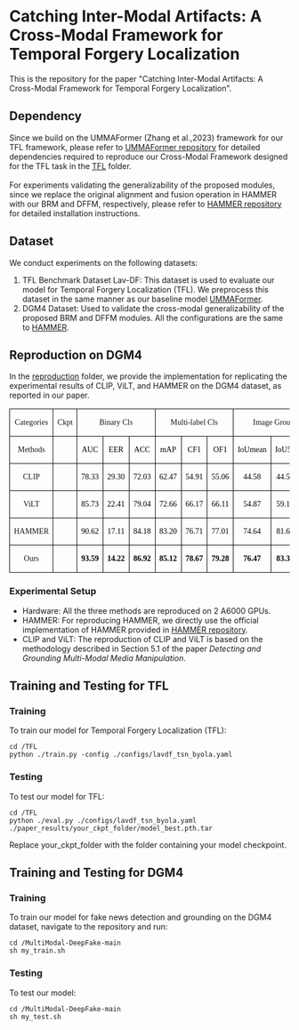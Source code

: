 # Catching Inter-Modal Artifacts: A Cross-Modal Framework for Temporal Forgery Localization
This is the repository for the paper "Catching Inter-Modal Artifacts: A Cross-Modal Framework for Temporal Forgery Localization".

## Dependency
Since we build on the UMMAFormer (Zhang et al.,2023) framework for our TFL framework, please refer to [UMMAFormer repository](https://github.com/ymhzyj/UMMAFormer) for detailed dependencies required to reproduce our Cross-Modal Framework designed for the TFL task in the [TFL](./TFL) folder. <br> <br>
For experiments validating the generalizability of the proposed modules, since we replace the original alignment and fusion operation in HAMMER with our BRM and DFFM, respectively, please refer to [HAMMER repository](https://github.com/rshaojimmy/MultiModal-DeepFake) for detailed installation instructions.

## Dataset
We conduct experiments on the following datasets:
1. TFL Benchmark Dataset Lav-DF: This dataset is used to evaluate our model for Temporal Forgery Localization (TFL). We preprocess this dataset in the same manner as our baseline model [UMMAFormer](https://github.com/ymhzyj/UMMAFormer).
2. DGM4 Dataset: Used to validate the cross-modal generalizability of the proposed BRM and DFFM modules. All the configurations are the same to [HAMMER](https://github.com/rshaojimmy/MultiModal-DeepFake).

## Reproduction on DGM4
In the [reproduction](./reproduction) folder, we provide the implementation for replicating the experimental results of CLIP, ViLT, and HAMMER on the DGM4 dataset, as reported in our paper.

<table class="MsoTableGrid" border="1" cellspacing="0" style="border-collapse:collapse;border:none;mso-border-left-alt:0.5000pt solid windowtext;
mso-border-top-alt:0.5000pt solid windowtext;mso-border-right-alt:0.5000pt solid windowtext;mso-border-bottom-alt:0.5000pt solid windowtext;
mso-border-insideh:0.5000pt solid windowtext;mso-border-insidev:0.5000pt solid windowtext;mso-padding-alt:0.0000pt 5.4000pt 0.0000pt 5.4000pt ;"><tbody><tr><td width="93" valign="top" style="width:55.8000pt;padding:0.0000pt 5.4000pt 0.0000pt 5.4000pt ;border-left:1.0000pt solid windowtext;
mso-border-left-alt:0.5000pt solid windowtext;border-right:1.0000pt solid windowtext;mso-border-right-alt:0.5000pt solid windowtext;
border-top:1.0000pt solid windowtext;mso-border-top-alt:0.5000pt solid windowtext;border-bottom:1.0000pt solid windowtext;
mso-border-bottom-alt:0.5000pt solid windowtext;"><p class="MsoNormal" align="center" style="text-align:center;"><span style="font-family:宋体;mso-ascii-font-family:Calibri;mso-hansi-font-family:Calibri;
mso-bidi-font-family:'Times New Roman';font-size:10.5000pt;mso-font-kerning:1.0000pt;"><font face="Calibri">Categories</font></span><span style="font-family:宋体;mso-ascii-font-family:Calibri;mso-hansi-font-family:Calibri;
mso-bidi-font-family:'Times New Roman';font-size:10.5000pt;mso-font-kerning:1.0000pt;"><o:p></o:p></span></p></td><td width="50" valign="top" style="width:30.3500pt;padding:0.0000pt 5.4000pt 0.0000pt 5.4000pt ;border-left:1.0000pt solid windowtext;
mso-border-left-alt:0.5000pt solid windowtext;border-right:1.0000pt solid windowtext;mso-border-right-alt:0.5000pt solid windowtext;
border-top:1.0000pt solid windowtext;mso-border-top-alt:0.5000pt solid windowtext;border-bottom:1.0000pt solid windowtext;
mso-border-bottom-alt:0.5000pt solid windowtext;"><p class="MsoNormal" align="center" style="text-align:center;"><span style="font-family:宋体;mso-ascii-font-family:Calibri;mso-hansi-font-family:Calibri;
mso-bidi-font-family:'Times New Roman';font-size:10.5000pt;mso-font-kerning:1.0000pt;"><font face="Calibri">Ckpt</font></span><span style="font-family:宋体;mso-ascii-font-family:Calibri;mso-hansi-font-family:Calibri;
mso-bidi-font-family:'Times New Roman';font-size:10.5000pt;mso-font-kerning:1.0000pt;"><o:p></o:p></span></p></td><td width="154" valign="top" colspan="3" style="width:92.8000pt;padding:0.0000pt 5.4000pt 0.0000pt 5.4000pt ;border-left:1.0000pt solid windowtext;
mso-border-left-alt:0.5000pt solid windowtext;border-right:1.0000pt solid windowtext;mso-border-right-alt:0.5000pt solid windowtext;
border-top:1.0000pt solid windowtext;mso-border-top-alt:0.5000pt solid windowtext;border-bottom:1.0000pt solid windowtext;
mso-border-bottom-alt:0.5000pt solid windowtext;"><p class="MsoNormal" align="center" style="text-align:center;"><span style="font-family:宋体;mso-ascii-font-family:Calibri;mso-hansi-font-family:Calibri;
mso-bidi-font-family:'Times New Roman';font-size:10.5000pt;mso-font-kerning:1.0000pt;"><font face="Calibri">Binary Cls</font></span><span style="font-family:Calibri;mso-fareast-font-family:宋体;mso-bidi-font-family:'Times New Roman';
font-size:10.5000pt;mso-font-kerning:1.0000pt;"><o:p></o:p></span></p></td><td width="137" valign="top" colspan="3" style="width:82.3500pt;padding:0.0000pt 5.4000pt 0.0000pt 5.4000pt ;border-left:1.0000pt solid windowtext;
mso-border-left-alt:0.5000pt solid windowtext;border-right:1.0000pt solid windowtext;mso-border-right-alt:0.5000pt solid windowtext;
border-top:1.0000pt solid windowtext;mso-border-top-alt:0.5000pt solid windowtext;border-bottom:1.0000pt solid windowtext;
mso-border-bottom-alt:0.5000pt solid windowtext;"><p class="MsoNormal" align="center" style="text-align:center;"><span style="font-family:宋体;mso-ascii-font-family:Calibri;mso-hansi-font-family:Calibri;
mso-bidi-font-family:'Times New Roman';font-size:10.5000pt;mso-font-kerning:1.0000pt;"><font face="Calibri">Multi-label Cls</font></span><span style="font-family:Calibri;mso-fareast-font-family:宋体;mso-bidi-font-family:'Times New Roman';
font-size:10.5000pt;mso-font-kerning:1.0000pt;"><o:p></o:p></span></p></td><td width="137" valign="top" colspan="3" style="width:82.3500pt;padding:0.0000pt 5.4000pt 0.0000pt 5.4000pt ;border-left:1.0000pt solid windowtext;
mso-border-left-alt:0.5000pt solid windowtext;border-right:1.0000pt solid windowtext;mso-border-right-alt:0.5000pt solid windowtext;
border-top:1.0000pt solid windowtext;mso-border-top-alt:0.5000pt solid windowtext;border-bottom:1.0000pt solid windowtext;
mso-border-bottom-alt:0.5000pt solid windowtext;"><p class="MsoNormal" align="center" style="text-align:center;"><span style="font-family:宋体;mso-ascii-font-family:Calibri;mso-hansi-font-family:Calibri;
mso-bidi-font-family:'Times New Roman';font-size:10.5000pt;mso-font-kerning:1.0000pt;"><font face="Calibri">Image Grounding</font></span><span style="font-family:Calibri;mso-fareast-font-family:宋体;mso-bidi-font-family:'Times New Roman';
font-size:10.5000pt;mso-font-kerning:1.0000pt;"><o:p></o:p></span></p></td><td width="137" valign="top" colspan="3" style="width:82.4500pt;padding:0.0000pt 5.4000pt 0.0000pt 5.4000pt ;border-left:1.0000pt solid windowtext;
mso-border-left-alt:0.5000pt solid windowtext;border-right:1.0000pt solid windowtext;mso-border-right-alt:0.5000pt solid windowtext;
border-top:1.0000pt solid windowtext;mso-border-top-alt:0.5000pt solid windowtext;border-bottom:1.0000pt solid windowtext;
mso-border-bottom-alt:0.5000pt solid windowtext;"><p class="MsoNormal" align="center" style="text-align:center;"><span style="font-family:宋体;mso-ascii-font-family:Calibri;mso-hansi-font-family:Calibri;
mso-bidi-font-family:'Times New Roman';font-size:10.5000pt;mso-font-kerning:1.0000pt;"><font face="Calibri">Text Grounding</font></span><span style="font-family:Calibri;mso-fareast-font-family:宋体;mso-bidi-font-family:'Times New Roman';
font-size:10.5000pt;mso-font-kerning:1.0000pt;"><o:p></o:p></span></p></td></tr><tr style="height:16.4000pt;"><td width="93" valign="top" style="width:55.8000pt;padding:0.0000pt 5.4000pt 0.0000pt 5.4000pt ;border-left:1.0000pt solid windowtext;
mso-border-left-alt:0.5000pt solid windowtext;border-right:1.0000pt solid windowtext;mso-border-right-alt:0.5000pt solid windowtext;
border-top:none;mso-border-top-alt:0.5000pt solid windowtext;border-bottom:1.0000pt solid windowtext;
mso-border-bottom-alt:0.5000pt solid windowtext;"><p class="MsoNormal" align="center" style="text-align:center;"><span style="font-family:宋体;mso-ascii-font-family:Calibri;mso-hansi-font-family:Calibri;
mso-bidi-font-family:'Times New Roman';font-size:10.5000pt;mso-font-kerning:1.0000pt;"><font face="Calibri">Methods</font></span><span style="font-family:宋体;mso-ascii-font-family:Calibri;mso-hansi-font-family:Calibri;
mso-bidi-font-family:'Times New Roman';font-size:10.5000pt;mso-font-kerning:1.0000pt;"><o:p></o:p></span></p></td><td width="50" valign="top" style="width:30.3500pt;padding:0.0000pt 5.4000pt 0.0000pt 5.4000pt ;border-left:1.0000pt solid windowtext;
mso-border-left-alt:0.5000pt solid windowtext;border-right:1.0000pt solid windowtext;mso-border-right-alt:0.5000pt solid windowtext;
border-top:none;mso-border-top-alt:0.5000pt solid windowtext;border-bottom:1.0000pt solid windowtext;
mso-border-bottom-alt:0.5000pt solid windowtext;"><p class="MsoNormal" align="center" style="text-align:center;"><span style="font-family:Calibri;mso-fareast-font-family:宋体;mso-bidi-font-family:'Times New Roman';
font-size:10.5000pt;mso-font-kerning:1.0000pt;"><o:p>&nbsp;</o:p></span></p></td><td width="63" valign="top" style="width:37.9500pt;padding:0.0000pt 5.4000pt 0.0000pt 5.4000pt ;border-left:1.0000pt solid windowtext;
mso-border-left-alt:0.5000pt solid windowtext;border-right:1.0000pt solid windowtext;mso-border-right-alt:0.5000pt solid windowtext;
border-top:none;mso-border-top-alt:0.5000pt solid windowtext;border-bottom:1.0000pt solid windowtext;
mso-border-bottom-alt:0.5000pt solid windowtext;"><p class="p" align="center" style="margin-right:0.0000pt;margin-left:0.0000pt;mso-para-margin-right:0.0000gd;
mso-para-margin-left:0.0000gd;mso-pagination:widow-orphan;text-align:center;"><span style="font-family:Calibri;mso-fareast-font-family:宋体;mso-bidi-font-family:'Times New Roman';
color:rgb(0,0,0);font-size:10.5000pt;mso-font-kerning:0.0000pt;">AUC</span><span style="font-family:Calibri;mso-fareast-font-family:宋体;mso-bidi-font-family:'Times New Roman';
font-size:10.5000pt;mso-font-kerning:0.0000pt;"><o:p></o:p></span></p></td><td width="45" valign="top" style="width:27.4000pt;padding:0.0000pt 5.4000pt 0.0000pt 5.4000pt ;border-left:1.0000pt solid windowtext;
mso-border-left-alt:0.5000pt solid windowtext;border-right:1.0000pt solid windowtext;mso-border-right-alt:0.5000pt solid windowtext;
border-top:none;mso-border-top-alt:0.5000pt solid windowtext;border-bottom:1.0000pt solid windowtext;
mso-border-bottom-alt:0.5000pt solid windowtext;"><p class="p" align="center" style="margin-right:0.0000pt;margin-left:0.0000pt;mso-para-margin-right:0.0000gd;
mso-para-margin-left:0.0000gd;mso-pagination:widow-orphan;text-align:center;"><span style="font-family:Calibri;mso-fareast-font-family:宋体;mso-bidi-font-family:'Times New Roman';
color:rgb(0,0,0);font-size:10.5000pt;mso-font-kerning:0.0000pt;">EER</span><span style="font-family:Calibri;mso-fareast-font-family:宋体;mso-bidi-font-family:'Times New Roman';
font-size:10.5000pt;mso-font-kerning:0.0000pt;"><o:p></o:p></span></p></td><td width="45" valign="top" style="width:27.4500pt;padding:0.0000pt 5.4000pt 0.0000pt 5.4000pt ;border-left:1.0000pt solid windowtext;
mso-border-left-alt:0.5000pt solid windowtext;border-right:1.0000pt solid windowtext;mso-border-right-alt:0.5000pt solid windowtext;
border-top:none;mso-border-top-alt:0.5000pt solid windowtext;border-bottom:1.0000pt solid windowtext;
mso-border-bottom-alt:0.5000pt solid windowtext;"><p class="p" align="center" style="margin-right:0.0000pt;margin-left:0.0000pt;mso-para-margin-right:0.0000gd;
mso-para-margin-left:0.0000gd;mso-pagination:widow-orphan;text-align:center;"><span style="font-family:Calibri;mso-fareast-font-family:宋体;mso-bidi-font-family:'Times New Roman';
color:rgb(0,0,0);font-size:10.5000pt;mso-font-kerning:0.0000pt;">ACC</span><span style="font-family:Calibri;mso-fareast-font-family:宋体;mso-bidi-font-family:'Times New Roman';
font-size:10.5000pt;mso-font-kerning:0.0000pt;"><o:p></o:p></span></p></td><td width="45" valign="top" style="width:27.4500pt;padding:0.0000pt 5.4000pt 0.0000pt 5.4000pt ;border-left:1.0000pt solid windowtext;
mso-border-left-alt:0.5000pt solid windowtext;border-right:1.0000pt solid windowtext;mso-border-right-alt:0.5000pt solid windowtext;
border-top:none;mso-border-top-alt:0.5000pt solid windowtext;border-bottom:1.0000pt solid windowtext;
mso-border-bottom-alt:0.5000pt solid windowtext;"><p class="p" align="center" style="margin-right:0.0000pt;margin-left:0.0000pt;mso-para-margin-right:0.0000gd;
mso-para-margin-left:0.0000gd;mso-pagination:widow-orphan;text-align:center;"><span style="font-family:Calibri;mso-fareast-font-family:宋体;mso-bidi-font-family:'Times New Roman';
color:rgb(0,0,0);font-size:10.5000pt;mso-font-kerning:0.0000pt;">mAP</span><span style="font-family:Calibri;mso-fareast-font-family:宋体;mso-bidi-font-family:'Times New Roman';
font-size:10.5000pt;mso-font-kerning:0.0000pt;"><o:p></o:p></span></p></td><td width="45" valign="top" style="width:27.4500pt;padding:0.0000pt 5.4000pt 0.0000pt 5.4000pt ;border-left:1.0000pt solid windowtext;
mso-border-left-alt:0.5000pt solid windowtext;border-right:1.0000pt solid windowtext;mso-border-right-alt:0.5000pt solid windowtext;
border-top:1.0000pt solid windowtext;mso-border-top-alt:0.5000pt solid windowtext;border-bottom:1.0000pt solid windowtext;
mso-border-bottom-alt:0.5000pt solid windowtext;"><p class="p" align="center" style="margin-right:0.0000pt;margin-left:0.0000pt;mso-para-margin-right:0.0000gd;
mso-para-margin-left:0.0000gd;mso-pagination:widow-orphan;text-align:center;"><span style="font-family:Calibri;mso-fareast-font-family:宋体;mso-bidi-font-family:'Times New Roman';
color:rgb(0,0,0);font-size:10.5000pt;mso-font-kerning:0.0000pt;">CF1</span><span style="font-family:Calibri;mso-fareast-font-family:宋体;mso-bidi-font-family:'Times New Roman';
font-size:10.5000pt;mso-font-kerning:0.0000pt;"><o:p></o:p></span></p></td><td width="45" valign="top" style="width:27.4500pt;padding:0.0000pt 5.4000pt 0.0000pt 5.4000pt ;border-left:1.0000pt solid windowtext;
mso-border-left-alt:0.5000pt solid windowtext;border-right:1.0000pt solid windowtext;mso-border-right-alt:0.5000pt solid windowtext;
border-top:1.0000pt solid windowtext;mso-border-top-alt:0.5000pt solid windowtext;border-bottom:1.0000pt solid windowtext;
mso-border-bottom-alt:0.5000pt solid windowtext;"><p class="p" align="center" style="margin-right:0.0000pt;margin-left:0.0000pt;mso-para-margin-right:0.0000gd;
mso-para-margin-left:0.0000gd;mso-pagination:widow-orphan;text-align:center;"><span style="font-family:Calibri;mso-fareast-font-family:宋体;mso-bidi-font-family:'Times New Roman';
color:rgb(0,0,0);font-size:10.5000pt;mso-font-kerning:0.0000pt;">OF1</span><span style="font-family:Calibri;mso-fareast-font-family:宋体;mso-bidi-font-family:'Times New Roman';
font-size:10.5000pt;mso-font-kerning:0.0000pt;"><o:p></o:p></span></p></td><td width="45" valign="top" style="width:27.4500pt;padding:0.0000pt 5.4000pt 0.0000pt 5.4000pt ;border-left:1.0000pt solid windowtext;
mso-border-left-alt:0.5000pt solid windowtext;border-right:1.0000pt solid windowtext;mso-border-right-alt:0.5000pt solid windowtext;
border-top:1.0000pt solid windowtext;mso-border-top-alt:0.5000pt solid windowtext;border-bottom:1.0000pt solid windowtext;
mso-border-bottom-alt:0.5000pt solid windowtext;"><p class="p" align="center" style="margin-right:0.0000pt;margin-left:0.0000pt;mso-para-margin-right:0.0000gd;
mso-para-margin-left:0.0000gd;mso-pagination:widow-orphan;text-align:center;"><span style="font-family:Calibri;mso-fareast-font-family:宋体;mso-bidi-font-family:'Times New Roman';
color:rgb(0,0,0);font-size:10.5000pt;mso-font-kerning:0.0000pt;">IoUmean</span><span style="font-family:Calibri;mso-fareast-font-family:宋体;mso-bidi-font-family:'Times New Roman';
font-size:10.5000pt;mso-font-kerning:0.0000pt;"><o:p></o:p></span></p></td><td width="45" valign="top" style="width:27.4500pt;padding:0.0000pt 5.4000pt 0.0000pt 5.4000pt ;border-left:1.0000pt solid windowtext;
mso-border-left-alt:0.5000pt solid windowtext;border-right:1.0000pt solid windowtext;mso-border-right-alt:0.5000pt solid windowtext;
border-top:1.0000pt solid windowtext;mso-border-top-alt:0.5000pt solid windowtext;border-bottom:1.0000pt solid windowtext;
mso-border-bottom-alt:0.5000pt solid windowtext;"><p class="p" align="center" style="margin-right:0.0000pt;margin-left:0.0000pt;mso-para-margin-right:0.0000gd;
mso-para-margin-left:0.0000gd;mso-pagination:widow-orphan;text-align:center;"><span style="font-family:Calibri;mso-fareast-font-family:宋体;mso-bidi-font-family:'Times New Roman';
color:rgb(0,0,0);font-size:10.5000pt;mso-font-kerning:0.0000pt;">IoU50</span><span style="font-family:Calibri;mso-fareast-font-family:宋体;mso-bidi-font-family:'Times New Roman';
font-size:10.5000pt;mso-font-kerning:0.0000pt;"><o:p></o:p></span></p></td><td width="45" valign="top" style="width:27.4500pt;padding:0.0000pt 5.4000pt 0.0000pt 5.4000pt ;border-left:1.0000pt solid windowtext;
mso-border-left-alt:0.5000pt solid windowtext;border-right:1.0000pt solid windowtext;mso-border-right-alt:0.5000pt solid windowtext;
border-top:1.0000pt solid windowtext;mso-border-top-alt:0.5000pt solid windowtext;border-bottom:1.0000pt solid windowtext;
mso-border-bottom-alt:0.5000pt solid windowtext;"><p class="p" align="center" style="margin-right:0.0000pt;margin-left:0.0000pt;mso-para-margin-right:0.0000gd;
mso-para-margin-left:0.0000gd;mso-pagination:widow-orphan;text-align:center;"><span style="font-family:Calibri;mso-fareast-font-family:宋体;mso-bidi-font-family:'Times New Roman';
color:rgb(0,0,0);font-size:10.5000pt;mso-font-kerning:0.0000pt;">IoU75</span><span style="font-family:Calibri;mso-fareast-font-family:宋体;mso-bidi-font-family:'Times New Roman';
font-size:10.5000pt;mso-font-kerning:0.0000pt;"><o:p></o:p></span></p></td><td width="45" valign="top" style="width:27.4500pt;padding:0.0000pt 5.4000pt 0.0000pt 5.4000pt ;border-left:1.0000pt solid windowtext;
mso-border-left-alt:0.5000pt solid windowtext;border-right:1.0000pt solid windowtext;mso-border-right-alt:0.5000pt solid windowtext;
border-top:1.0000pt solid windowtext;mso-border-top-alt:0.5000pt solid windowtext;border-bottom:1.0000pt solid windowtext;
mso-border-bottom-alt:0.5000pt solid windowtext;"><p class="p" align="center" style="margin-right:0.0000pt;margin-left:0.0000pt;mso-para-margin-right:0.0000gd;
mso-para-margin-left:0.0000gd;mso-pagination:widow-orphan;text-align:center;"><span style="font-family:Calibri;mso-fareast-font-family:宋体;mso-bidi-font-family:'Times New Roman';
color:rgb(0,0,0);font-size:10.5000pt;mso-font-kerning:0.0000pt;">Precision</span><span style="font-family:Calibri;mso-fareast-font-family:宋体;mso-bidi-font-family:'Times New Roman';
font-size:10.5000pt;mso-font-kerning:0.0000pt;"><o:p></o:p></span></p></td><td width="45" valign="top" style="width:27.5000pt;padding:0.0000pt 5.4000pt 0.0000pt 5.4000pt ;border-left:1.0000pt solid windowtext;
mso-border-left-alt:0.5000pt solid windowtext;border-right:1.0000pt solid windowtext;mso-border-right-alt:0.5000pt solid windowtext;
border-top:1.0000pt solid windowtext;mso-border-top-alt:0.5000pt solid windowtext;border-bottom:1.0000pt solid windowtext;
mso-border-bottom-alt:0.5000pt solid windowtext;"><p class="p" align="center" style="margin-right:0.0000pt;margin-left:0.0000pt;mso-para-margin-right:0.0000gd;
mso-para-margin-left:0.0000gd;mso-pagination:widow-orphan;text-align:center;"><span style="font-family:Calibri;mso-fareast-font-family:宋体;mso-bidi-font-family:'Times New Roman';
color:rgb(0,0,0);font-size:10.5000pt;mso-font-kerning:0.0000pt;">Recall</span><span style="font-family:Calibri;mso-fareast-font-family:宋体;mso-bidi-font-family:'Times New Roman';
font-size:10.5000pt;mso-font-kerning:0.0000pt;"><o:p></o:p></span></p></td><td width="45" valign="top" style="width:27.5000pt;padding:0.0000pt 5.4000pt 0.0000pt 5.4000pt ;border-left:1.0000pt solid windowtext;
mso-border-left-alt:0.5000pt solid windowtext;border-right:1.0000pt solid windowtext;mso-border-right-alt:0.5000pt solid windowtext;
border-top:1.0000pt solid windowtext;mso-border-top-alt:0.5000pt solid windowtext;border-bottom:1.0000pt solid windowtext;
mso-border-bottom-alt:0.5000pt solid windowtext;"><p class="p" align="center" style="margin-right:0.0000pt;margin-left:0.0000pt;mso-para-margin-right:0.0000gd;
mso-para-margin-left:0.0000gd;mso-pagination:widow-orphan;text-align:center;"><span style="font-family:Calibri;mso-fareast-font-family:宋体;mso-bidi-font-family:'Times New Roman';
color:rgb(0,0,0);font-size:10.5000pt;mso-font-kerning:0.0000pt;">F1</span><span style="font-family:Calibri;mso-fareast-font-family:宋体;mso-bidi-font-family:'Times New Roman';
font-size:10.5000pt;mso-font-kerning:0.0000pt;"><o:p></o:p></span></p></td></tr><tr><td width="93" valign="top" style="width:55.8000pt;padding:0.0000pt 5.4000pt 0.0000pt 5.4000pt ;border-left:1.0000pt solid windowtext;
mso-border-left-alt:0.5000pt solid windowtext;border-right:1.0000pt solid windowtext;mso-border-right-alt:0.5000pt solid windowtext;
border-top:none;mso-border-top-alt:0.5000pt solid windowtext;border-bottom:1.0000pt solid windowtext;
mso-border-bottom-alt:0.5000pt solid windowtext;"><p class="MsoNormal" align="center" style="text-align:center;"><span style="font-family:宋体;mso-ascii-font-family:Calibri;mso-hansi-font-family:Calibri;
mso-bidi-font-family:'Times New Roman';font-size:10.5000pt;mso-font-kerning:1.0000pt;"><font face="Calibri">CLIP</font></span><span style="font-family:宋体;mso-ascii-font-family:Calibri;mso-hansi-font-family:Calibri;
mso-bidi-font-family:'Times New Roman';font-size:10.5000pt;mso-font-kerning:1.0000pt;"><o:p></o:p></span></p></td><td width="50" valign="top" style="width:30.3500pt;padding:0.0000pt 5.4000pt 0.0000pt 5.4000pt ;border-left:1.0000pt solid windowtext;
mso-border-left-alt:0.5000pt solid windowtext;border-right:1.0000pt solid windowtext;mso-border-right-alt:0.5000pt solid windowtext;
border-top:none;mso-border-top-alt:0.5000pt solid windowtext;border-bottom:1.0000pt solid windowtext;
mso-border-bottom-alt:0.5000pt solid windowtext;"><p class="MsoNormal" align="center" style="text-align:center;"><span style="font-family:Calibri;mso-fareast-font-family:宋体;mso-bidi-font-family:'Times New Roman';
font-size:10.5000pt;mso-font-kerning:1.0000pt;"><o:p>&nbsp;</o:p></span></p></td><td width="63" valign="top" style="width:37.9500pt;padding:0.0000pt 5.4000pt 0.0000pt 5.4000pt ;border-left:1.0000pt solid windowtext;
mso-border-left-alt:0.5000pt solid windowtext;border-right:1.0000pt solid windowtext;mso-border-right-alt:0.5000pt solid windowtext;
border-top:none;mso-border-top-alt:0.5000pt solid windowtext;border-bottom:1.0000pt solid windowtext;
mso-border-bottom-alt:0.5000pt solid windowtext;"><p class="p" align="center" style="margin-right:0.0000pt;margin-left:0.0000pt;mso-para-margin-right:0.0000gd;
mso-para-margin-left:0.0000gd;mso-pagination:widow-orphan;text-align:center;"><span style="font-family:Calibri;mso-fareast-font-family:宋体;mso-bidi-font-family:'Times New Roman';
color:rgb(0,0,0);font-size:10.5000pt;mso-font-kerning:0.0000pt;">78.33</span><span style="font-family:Calibri;mso-fareast-font-family:宋体;mso-bidi-font-family:'Times New Roman';
font-size:10.5000pt;mso-font-kerning:0.0000pt;"><o:p></o:p></span></p></td><td width="45" valign="top" style="width:27.4000pt;padding:0.0000pt 5.4000pt 0.0000pt 5.4000pt ;border-left:1.0000pt solid windowtext;
mso-border-left-alt:0.5000pt solid windowtext;border-right:1.0000pt solid windowtext;mso-border-right-alt:0.5000pt solid windowtext;
border-top:none;mso-border-top-alt:0.5000pt solid windowtext;border-bottom:1.0000pt solid windowtext;
mso-border-bottom-alt:0.5000pt solid windowtext;"><p class="p" align="center" style="margin-right:0.0000pt;margin-left:0.0000pt;mso-para-margin-right:0.0000gd;
mso-para-margin-left:0.0000gd;mso-pagination:widow-orphan;text-align:center;"><span style="font-family:Calibri;mso-fareast-font-family:宋体;mso-bidi-font-family:'Times New Roman';
color:rgb(0,0,0);font-size:10.5000pt;mso-font-kerning:0.0000pt;">29.30</span><span style="font-family:Calibri;mso-fareast-font-family:宋体;mso-bidi-font-family:'Times New Roman';
font-size:10.5000pt;mso-font-kerning:0.0000pt;"><o:p></o:p></span></p></td><td width="45" valign="top" style="width:27.4500pt;padding:0.0000pt 5.4000pt 0.0000pt 5.4000pt ;border-left:1.0000pt solid windowtext;
mso-border-left-alt:0.5000pt solid windowtext;border-right:1.0000pt solid windowtext;mso-border-right-alt:0.5000pt solid windowtext;
border-top:none;mso-border-top-alt:0.5000pt solid windowtext;border-bottom:1.0000pt solid windowtext;
mso-border-bottom-alt:0.5000pt solid windowtext;"><p class="p" align="center" style="margin-right:0.0000pt;margin-left:0.0000pt;mso-para-margin-right:0.0000gd;
mso-para-margin-left:0.0000gd;mso-pagination:widow-orphan;text-align:center;"><span style="font-family:Calibri;mso-fareast-font-family:宋体;mso-bidi-font-family:'Times New Roman';
color:rgb(0,0,0);font-size:10.5000pt;mso-font-kerning:0.0000pt;">72.03</span><span style="font-family:Calibri;mso-fareast-font-family:宋体;mso-bidi-font-family:'Times New Roman';
font-size:10.5000pt;mso-font-kerning:0.0000pt;"><o:p></o:p></span></p></td><td width="45" valign="top" style="width:27.4500pt;padding:0.0000pt 5.4000pt 0.0000pt 5.4000pt ;border-left:1.0000pt solid windowtext;
mso-border-left-alt:0.5000pt solid windowtext;border-right:1.0000pt solid windowtext;mso-border-right-alt:0.5000pt solid windowtext;
border-top:none;mso-border-top-alt:0.5000pt solid windowtext;border-bottom:1.0000pt solid windowtext;
mso-border-bottom-alt:0.5000pt solid windowtext;"><p class="p" align="center" style="margin-right:0.0000pt;margin-left:0.0000pt;mso-para-margin-right:0.0000gd;
mso-para-margin-left:0.0000gd;mso-pagination:widow-orphan;text-align:center;"><span style="font-family:Calibri;mso-fareast-font-family:宋体;mso-bidi-font-family:'Times New Roman';
color:rgb(0,0,0);font-size:10.5000pt;mso-font-kerning:0.0000pt;">62.47</span><span style="font-family:Calibri;mso-fareast-font-family:宋体;mso-bidi-font-family:'Times New Roman';
font-size:10.5000pt;mso-font-kerning:0.0000pt;"><o:p></o:p></span></p></td><td width="45" valign="top" style="width:27.4500pt;padding:0.0000pt 5.4000pt 0.0000pt 5.4000pt ;border-left:1.0000pt solid windowtext;
mso-border-left-alt:0.5000pt solid windowtext;border-right:1.0000pt solid windowtext;mso-border-right-alt:0.5000pt solid windowtext;
border-top:none;mso-border-top-alt:0.5000pt solid windowtext;border-bottom:1.0000pt solid windowtext;
mso-border-bottom-alt:0.5000pt solid windowtext;"><p class="p" align="center" style="margin-right:0.0000pt;margin-left:0.0000pt;mso-para-margin-right:0.0000gd;
mso-para-margin-left:0.0000gd;mso-pagination:widow-orphan;text-align:center;"><span style="font-family:Calibri;mso-fareast-font-family:宋体;mso-bidi-font-family:'Times New Roman';
color:rgb(0,0,0);font-size:10.5000pt;mso-font-kerning:0.0000pt;">54.91</span><span style="font-family:Calibri;mso-fareast-font-family:宋体;mso-bidi-font-family:'Times New Roman';
font-size:10.5000pt;mso-font-kerning:0.0000pt;"><o:p></o:p></span></p></td><td width="45" valign="top" style="width:27.4500pt;padding:0.0000pt 5.4000pt 0.0000pt 5.4000pt ;border-left:1.0000pt solid windowtext;
mso-border-left-alt:0.5000pt solid windowtext;border-right:1.0000pt solid windowtext;mso-border-right-alt:0.5000pt solid windowtext;
border-top:none;mso-border-top-alt:0.5000pt solid windowtext;border-bottom:1.0000pt solid windowtext;
mso-border-bottom-alt:0.5000pt solid windowtext;"><p class="p" align="center" style="margin-right:0.0000pt;margin-left:0.0000pt;mso-para-margin-right:0.0000gd;
mso-para-margin-left:0.0000gd;mso-pagination:widow-orphan;text-align:center;"><span style="font-family:Calibri;mso-fareast-font-family:宋体;mso-bidi-font-family:'Times New Roman';
color:rgb(0,0,0);font-size:10.5000pt;mso-font-kerning:0.0000pt;">55.06</span><span style="font-family:Calibri;mso-fareast-font-family:宋体;mso-bidi-font-family:'Times New Roman';
font-size:10.5000pt;mso-font-kerning:0.0000pt;"><o:p></o:p></span></p></td><td width="45" valign="top" style="width:27.4500pt;padding:0.0000pt 5.4000pt 0.0000pt 5.4000pt ;border-left:1.0000pt solid windowtext;
mso-border-left-alt:0.5000pt solid windowtext;border-right:1.0000pt solid windowtext;mso-border-right-alt:0.5000pt solid windowtext;
border-top:none;mso-border-top-alt:0.5000pt solid windowtext;border-bottom:1.0000pt solid windowtext;
mso-border-bottom-alt:0.5000pt solid windowtext;"><p class="p" align="center" style="margin-right:0.0000pt;margin-left:0.0000pt;mso-para-margin-right:0.0000gd;
mso-para-margin-left:0.0000gd;mso-pagination:widow-orphan;text-align:center;"><span style="font-family:Calibri;mso-fareast-font-family:宋体;mso-bidi-font-family:'Times New Roman';
color:rgb(0,0,0);font-size:10.5000pt;mso-font-kerning:0.0000pt;">44.58</span><span style="font-family:Calibri;mso-fareast-font-family:宋体;mso-bidi-font-family:'Times New Roman';
font-size:10.5000pt;mso-font-kerning:0.0000pt;"><o:p></o:p></span></p></td><td width="45" valign="top" style="width:27.4500pt;padding:0.0000pt 5.4000pt 0.0000pt 5.4000pt ;border-left:1.0000pt solid windowtext;
mso-border-left-alt:0.5000pt solid windowtext;border-right:1.0000pt solid windowtext;mso-border-right-alt:0.5000pt solid windowtext;
border-top:none;mso-border-top-alt:0.5000pt solid windowtext;border-bottom:1.0000pt solid windowtext;
mso-border-bottom-alt:0.5000pt solid windowtext;"><p class="p" align="center" style="margin-right:0.0000pt;margin-left:0.0000pt;mso-para-margin-right:0.0000gd;
mso-para-margin-left:0.0000gd;mso-pagination:widow-orphan;text-align:center;"><span style="font-family:Calibri;mso-fareast-font-family:宋体;mso-bidi-font-family:'Times New Roman';
color:rgb(0,0,0);font-size:10.5000pt;mso-font-kerning:0.0000pt;">44.52</span><span style="font-family:Calibri;mso-fareast-font-family:宋体;mso-bidi-font-family:'Times New Roman';
font-size:10.5000pt;mso-font-kerning:0.0000pt;"><o:p></o:p></span></p></td><td width="45" valign="top" style="width:27.4500pt;padding:0.0000pt 5.4000pt 0.0000pt 5.4000pt ;border-left:1.0000pt solid windowtext;
mso-border-left-alt:0.5000pt solid windowtext;border-right:1.0000pt solid windowtext;mso-border-right-alt:0.5000pt solid windowtext;
border-top:none;mso-border-top-alt:0.5000pt solid windowtext;border-bottom:1.0000pt solid windowtext;
mso-border-bottom-alt:0.5000pt solid windowtext;"><p class="p" align="center" style="margin-right:0.0000pt;margin-left:0.0000pt;mso-para-margin-right:0.0000gd;
mso-para-margin-left:0.0000gd;mso-pagination:widow-orphan;text-align:center;"><span style="font-family:Calibri;mso-fareast-font-family:宋体;mso-bidi-font-family:'Times New Roman';
color:rgb(0,0,0);font-size:10.5000pt;mso-font-kerning:0.0000pt;">44.51</span><span style="font-family:Calibri;mso-fareast-font-family:宋体;mso-bidi-font-family:'Times New Roman';
font-size:10.5000pt;mso-font-kerning:0.0000pt;"><o:p></o:p></span></p></td><td width="45" valign="top" style="width:27.4500pt;padding:0.0000pt 5.4000pt 0.0000pt 5.4000pt ;border-left:1.0000pt solid windowtext;
mso-border-left-alt:0.5000pt solid windowtext;border-right:1.0000pt solid windowtext;mso-border-right-alt:0.5000pt solid windowtext;
border-top:none;mso-border-top-alt:0.5000pt solid windowtext;border-bottom:1.0000pt solid windowtext;
mso-border-bottom-alt:0.5000pt solid windowtext;"><p class="p" align="center" style="margin-right:0.0000pt;margin-left:0.0000pt;mso-para-margin-right:0.0000gd;
mso-para-margin-left:0.0000gd;mso-pagination:widow-orphan;text-align:center;"><span style="font-family:Calibri;mso-fareast-font-family:宋体;mso-bidi-font-family:'Times New Roman';
color:rgb(0,0,0);font-size:10.5000pt;mso-font-kerning:0.0000pt;">56.68</span><span style="font-family:Calibri;mso-fareast-font-family:宋体;mso-bidi-font-family:'Times New Roman';
font-size:10.5000pt;mso-font-kerning:0.0000pt;"><o:p></o:p></span></p></td><td width="45" valign="top" style="width:27.5000pt;padding:0.0000pt 5.4000pt 0.0000pt 5.4000pt ;border-left:1.0000pt solid windowtext;
mso-border-left-alt:0.5000pt solid windowtext;border-right:1.0000pt solid windowtext;mso-border-right-alt:0.5000pt solid windowtext;
border-top:none;mso-border-top-alt:0.5000pt solid windowtext;border-bottom:1.0000pt solid windowtext;
mso-border-bottom-alt:0.5000pt solid windowtext;"><p class="p" align="center" style="margin-right:0.0000pt;margin-left:0.0000pt;mso-para-margin-right:0.0000gd;
mso-para-margin-left:0.0000gd;mso-pagination:widow-orphan;text-align:center;"><span style="font-family:Calibri;mso-fareast-font-family:宋体;mso-bidi-font-family:'Times New Roman';
color:rgb(0,0,0);font-size:10.5000pt;mso-font-kerning:0.0000pt;">31.17</span><span style="font-family:Calibri;mso-fareast-font-family:宋体;mso-bidi-font-family:'Times New Roman';
font-size:10.5000pt;mso-font-kerning:0.0000pt;"><o:p></o:p></span></p></td><td width="45" valign="top" style="width:27.5000pt;padding:0.0000pt 5.4000pt 0.0000pt 5.4000pt ;border-left:1.0000pt solid windowtext;
mso-border-left-alt:0.5000pt solid windowtext;border-right:1.0000pt solid windowtext;mso-border-right-alt:0.5000pt solid windowtext;
border-top:none;mso-border-top-alt:0.5000pt solid windowtext;border-bottom:1.0000pt solid windowtext;
mso-border-bottom-alt:0.5000pt solid windowtext;"><p class="p" align="center" style="margin-right:0.0000pt;margin-left:0.0000pt;mso-para-margin-right:0.0000gd;
mso-para-margin-left:0.0000gd;mso-pagination:widow-orphan;text-align:center;"><span style="font-family:Calibri;mso-fareast-font-family:宋体;mso-bidi-font-family:'Times New Roman';
color:rgb(0,0,0);font-size:10.5000pt;mso-font-kerning:0.0000pt;">40.22</span><span style="font-family:Calibri;mso-fareast-font-family:宋体;mso-bidi-font-family:'Times New Roman';
font-size:10.5000pt;mso-font-kerning:0.0000pt;"><o:p></o:p></span></p></td></tr><tr><td width="93" valign="top" style="width:55.8000pt;padding:0.0000pt 5.4000pt 0.0000pt 5.4000pt ;border-left:1.0000pt solid windowtext;
mso-border-left-alt:0.5000pt solid windowtext;border-right:1.0000pt solid windowtext;mso-border-right-alt:0.5000pt solid windowtext;
border-top:none;mso-border-top-alt:0.5000pt solid windowtext;border-bottom:1.0000pt solid windowtext;
mso-border-bottom-alt:0.5000pt solid windowtext;"><p class="MsoNormal" align="center" style="text-align:center;"><span style="font-family:宋体;mso-ascii-font-family:Calibri;mso-hansi-font-family:Calibri;
mso-bidi-font-family:'Times New Roman';font-size:10.5000pt;mso-font-kerning:1.0000pt;"><font face="Calibri">ViLT</font></span><span style="font-family:宋体;mso-ascii-font-family:Calibri;mso-hansi-font-family:Calibri;
mso-bidi-font-family:'Times New Roman';font-size:10.5000pt;mso-font-kerning:1.0000pt;"><o:p></o:p></span></p></td><td width="50" valign="top" style="width:30.3500pt;padding:0.0000pt 5.4000pt 0.0000pt 5.4000pt ;border-left:1.0000pt solid windowtext;
mso-border-left-alt:0.5000pt solid windowtext;border-right:1.0000pt solid windowtext;mso-border-right-alt:0.5000pt solid windowtext;
border-top:none;mso-border-top-alt:0.5000pt solid windowtext;border-bottom:1.0000pt solid windowtext;
mso-border-bottom-alt:0.5000pt solid windowtext;"><p class="MsoNormal" align="center" style="text-align:center;"><span style="font-family:Calibri;mso-fareast-font-family:宋体;mso-bidi-font-family:'Times New Roman';
font-size:10.5000pt;mso-font-kerning:1.0000pt;"><o:p>&nbsp;</o:p></span></p></td><td width="63" valign="top" style="width:37.9500pt;padding:0.0000pt 5.4000pt 0.0000pt 5.4000pt ;border-left:1.0000pt solid windowtext;
mso-border-left-alt:0.5000pt solid windowtext;border-right:1.0000pt solid windowtext;mso-border-right-alt:0.5000pt solid windowtext;
border-top:none;mso-border-top-alt:0.5000pt solid windowtext;border-bottom:1.0000pt solid windowtext;
mso-border-bottom-alt:0.5000pt solid windowtext;"><p class="p" align="center" style="margin-right:0.0000pt;margin-left:0.0000pt;mso-para-margin-right:0.0000gd;
mso-para-margin-left:0.0000gd;mso-pagination:widow-orphan;text-align:center;"><span style="font-family:Calibri;mso-fareast-font-family:宋体;mso-bidi-font-family:'Times New Roman';
color:rgb(0,0,0);font-size:10.5000pt;mso-font-kerning:0.0000pt;">85.73</span><span style="font-family:Calibri;mso-fareast-font-family:宋体;mso-bidi-font-family:'Times New Roman';
font-size:10.5000pt;mso-font-kerning:0.0000pt;"><o:p></o:p></span></p></td><td width="45" valign="top" style="width:27.4000pt;padding:0.0000pt 5.4000pt 0.0000pt 5.4000pt ;border-left:1.0000pt solid windowtext;
mso-border-left-alt:0.5000pt solid windowtext;border-right:1.0000pt solid windowtext;mso-border-right-alt:0.5000pt solid windowtext;
border-top:none;mso-border-top-alt:0.5000pt solid windowtext;border-bottom:1.0000pt solid windowtext;
mso-border-bottom-alt:0.5000pt solid windowtext;"><p class="p" align="center" style="margin-right:0.0000pt;margin-left:0.0000pt;mso-para-margin-right:0.0000gd;
mso-para-margin-left:0.0000gd;mso-pagination:widow-orphan;text-align:center;"><span style="font-family:Calibri;mso-fareast-font-family:宋体;mso-bidi-font-family:'Times New Roman';
color:rgb(0,0,0);font-size:10.5000pt;mso-font-kerning:0.0000pt;">22.41</span><span style="font-family:Calibri;mso-fareast-font-family:宋体;mso-bidi-font-family:'Times New Roman';
font-size:10.5000pt;mso-font-kerning:0.0000pt;"><o:p></o:p></span></p></td><td width="45" valign="top" style="width:27.4500pt;padding:0.0000pt 5.4000pt 0.0000pt 5.4000pt ;border-left:1.0000pt solid windowtext;
mso-border-left-alt:0.5000pt solid windowtext;border-right:1.0000pt solid windowtext;mso-border-right-alt:0.5000pt solid windowtext;
border-top:none;mso-border-top-alt:0.5000pt solid windowtext;border-bottom:1.0000pt solid windowtext;
mso-border-bottom-alt:0.5000pt solid windowtext;"><p class="p" align="center" style="margin-right:0.0000pt;margin-left:0.0000pt;mso-para-margin-right:0.0000gd;
mso-para-margin-left:0.0000gd;mso-pagination:widow-orphan;text-align:center;"><span style="font-family:Calibri;mso-fareast-font-family:宋体;mso-bidi-font-family:'Times New Roman';
color:rgb(0,0,0);font-size:10.5000pt;mso-font-kerning:0.0000pt;">79.04</span><span style="font-family:Calibri;mso-fareast-font-family:宋体;mso-bidi-font-family:'Times New Roman';
font-size:10.5000pt;mso-font-kerning:0.0000pt;"><o:p></o:p></span></p></td><td width="45" valign="top" style="width:27.4500pt;padding:0.0000pt 5.4000pt 0.0000pt 5.4000pt ;border-left:1.0000pt solid windowtext;
mso-border-left-alt:0.5000pt solid windowtext;border-right:1.0000pt solid windowtext;mso-border-right-alt:0.5000pt solid windowtext;
border-top:none;mso-border-top-alt:0.5000pt solid windowtext;border-bottom:1.0000pt solid windowtext;
mso-border-bottom-alt:0.5000pt solid windowtext;"><p class="p" align="center" style="margin-right:0.0000pt;margin-left:0.0000pt;mso-para-margin-right:0.0000gd;
mso-para-margin-left:0.0000gd;mso-pagination:widow-orphan;text-align:center;"><span style="font-family:Calibri;mso-fareast-font-family:宋体;mso-bidi-font-family:'Times New Roman';
color:rgb(0,0,0);font-size:10.5000pt;mso-font-kerning:0.0000pt;">72.66</span><span style="font-family:Calibri;mso-fareast-font-family:宋体;mso-bidi-font-family:'Times New Roman';
font-size:10.5000pt;mso-font-kerning:0.0000pt;"><o:p></o:p></span></p></td><td width="45" valign="top" style="width:27.4500pt;padding:0.0000pt 5.4000pt 0.0000pt 5.4000pt ;border-left:1.0000pt solid windowtext;
mso-border-left-alt:0.5000pt solid windowtext;border-right:1.0000pt solid windowtext;mso-border-right-alt:0.5000pt solid windowtext;
border-top:none;mso-border-top-alt:0.5000pt solid windowtext;border-bottom:1.0000pt solid windowtext;
mso-border-bottom-alt:0.5000pt solid windowtext;"><p class="p" align="center" style="margin-right:0.0000pt;margin-left:0.0000pt;mso-para-margin-right:0.0000gd;
mso-para-margin-left:0.0000gd;mso-pagination:widow-orphan;text-align:center;"><span style="font-family:Calibri;mso-fareast-font-family:宋体;mso-bidi-font-family:'Times New Roman';
color:rgb(0,0,0);font-size:10.5000pt;mso-font-kerning:0.0000pt;">66.17</span><span style="font-family:Calibri;mso-fareast-font-family:宋体;mso-bidi-font-family:'Times New Roman';
font-size:10.5000pt;mso-font-kerning:0.0000pt;"><o:p></o:p></span></p></td><td width="45" valign="top" style="width:27.4500pt;padding:0.0000pt 5.4000pt 0.0000pt 5.4000pt ;border-left:1.0000pt solid windowtext;
mso-border-left-alt:0.5000pt solid windowtext;border-right:1.0000pt solid windowtext;mso-border-right-alt:0.5000pt solid windowtext;
border-top:none;mso-border-top-alt:0.5000pt solid windowtext;border-bottom:1.0000pt solid windowtext;
mso-border-bottom-alt:0.5000pt solid windowtext;"><p class="p" align="center" style="margin-right:0.0000pt;margin-left:0.0000pt;mso-para-margin-right:0.0000gd;
mso-para-margin-left:0.0000gd;mso-pagination:widow-orphan;text-align:center;"><span style="font-family:Calibri;mso-fareast-font-family:宋体;mso-bidi-font-family:'Times New Roman';
color:rgb(0,0,0);font-size:10.5000pt;mso-font-kerning:0.0000pt;">66.11</span><span style="font-family:Calibri;mso-fareast-font-family:宋体;mso-bidi-font-family:'Times New Roman';
font-size:10.5000pt;mso-font-kerning:0.0000pt;"><o:p></o:p></span></p></td><td width="45" valign="top" style="width:27.4500pt;padding:0.0000pt 5.4000pt 0.0000pt 5.4000pt ;border-left:1.0000pt solid windowtext;
mso-border-left-alt:0.5000pt solid windowtext;border-right:1.0000pt solid windowtext;mso-border-right-alt:0.5000pt solid windowtext;
border-top:none;mso-border-top-alt:0.5000pt solid windowtext;border-bottom:1.0000pt solid windowtext;
mso-border-bottom-alt:0.5000pt solid windowtext;"><p class="p" align="center" style="margin-right:0.0000pt;margin-left:0.0000pt;mso-para-margin-right:0.0000gd;
mso-para-margin-left:0.0000gd;mso-pagination:widow-orphan;text-align:center;"><span style="font-family:Calibri;mso-fareast-font-family:宋体;mso-bidi-font-family:'Times New Roman';
color:rgb(0,0,0);font-size:10.5000pt;mso-font-kerning:0.0000pt;">54.87</span><span style="font-family:Calibri;mso-fareast-font-family:宋体;mso-bidi-font-family:'Times New Roman';
font-size:10.5000pt;mso-font-kerning:0.0000pt;"><o:p></o:p></span></p></td><td width="45" valign="top" style="width:27.4500pt;padding:0.0000pt 5.4000pt 0.0000pt 5.4000pt ;border-left:1.0000pt solid windowtext;
mso-border-left-alt:0.5000pt solid windowtext;border-right:1.0000pt solid windowtext;mso-border-right-alt:0.5000pt solid windowtext;
border-top:none;mso-border-top-alt:0.5000pt solid windowtext;border-bottom:1.0000pt solid windowtext;
mso-border-bottom-alt:0.5000pt solid windowtext;"><p class="p" align="center" style="margin-right:0.0000pt;margin-left:0.0000pt;mso-para-margin-right:0.0000gd;
mso-para-margin-left:0.0000gd;mso-pagination:widow-orphan;text-align:center;"><span style="font-family:Calibri;mso-fareast-font-family:宋体;mso-bidi-font-family:'Times New Roman';
color:rgb(0,0,0);font-size:10.5000pt;mso-font-kerning:0.0000pt;">59.14</span><span style="font-family:Calibri;mso-fareast-font-family:宋体;mso-bidi-font-family:'Times New Roman';
font-size:10.5000pt;mso-font-kerning:0.0000pt;"><o:p></o:p></span></p></td><td width="45" valign="top" style="width:27.4500pt;padding:0.0000pt 5.4000pt 0.0000pt 5.4000pt ;border-left:1.0000pt solid windowtext;
mso-border-left-alt:0.5000pt solid windowtext;border-right:1.0000pt solid windowtext;mso-border-right-alt:0.5000pt solid windowtext;
border-top:none;mso-border-top-alt:0.5000pt solid windowtext;border-bottom:1.0000pt solid windowtext;
mso-border-bottom-alt:0.5000pt solid windowtext;"><p class="p" align="center" style="margin-right:0.0000pt;margin-left:0.0000pt;mso-para-margin-right:0.0000gd;
mso-para-margin-left:0.0000gd;mso-pagination:widow-orphan;text-align:center;"><span style="font-family:Calibri;mso-fareast-font-family:宋体;mso-bidi-font-family:'Times New Roman';
color:rgb(0,0,0);font-size:10.5000pt;mso-font-kerning:0.0000pt;">41.48</span><span style="font-family:Calibri;mso-fareast-font-family:宋体;mso-bidi-font-family:'Times New Roman';
font-size:10.5000pt;mso-font-kerning:0.0000pt;"><o:p></o:p></span></p></td><td width="45" valign="top" style="width:27.4500pt;padding:0.0000pt 5.4000pt 0.0000pt 5.4000pt ;border-left:1.0000pt solid windowtext;
mso-border-left-alt:0.5000pt solid windowtext;border-right:1.0000pt solid windowtext;mso-border-right-alt:0.5000pt solid windowtext;
border-top:none;mso-border-top-alt:0.5000pt solid windowtext;border-bottom:1.0000pt solid windowtext;
mso-border-bottom-alt:0.5000pt solid windowtext;"><p class="p" align="center" style="margin-right:0.0000pt;margin-left:0.0000pt;mso-para-margin-right:0.0000gd;
mso-para-margin-left:0.0000gd;mso-pagination:widow-orphan;text-align:center;"><span style="font-family:Calibri;mso-fareast-font-family:宋体;mso-bidi-font-family:'Times New Roman';
color:rgb(0,0,0);font-size:10.5000pt;mso-font-kerning:0.0000pt;">66.61</span><span style="font-family:Calibri;mso-fareast-font-family:宋体;mso-bidi-font-family:'Times New Roman';
font-size:10.5000pt;mso-font-kerning:0.0000pt;"><o:p></o:p></span></p></td><td width="45" valign="top" style="width:27.5000pt;padding:0.0000pt 5.4000pt 0.0000pt 5.4000pt ;border-left:1.0000pt solid windowtext;
mso-border-left-alt:0.5000pt solid windowtext;border-right:1.0000pt solid windowtext;mso-border-right-alt:0.5000pt solid windowtext;
border-top:none;mso-border-top-alt:0.5000pt solid windowtext;border-bottom:1.0000pt solid windowtext;
mso-border-bottom-alt:0.5000pt solid windowtext;"><p class="p" align="center" style="margin-right:0.0000pt;margin-left:0.0000pt;mso-para-margin-right:0.0000gd;
mso-para-margin-left:0.0000gd;mso-pagination:widow-orphan;text-align:center;"><span style="font-family:Calibri;mso-fareast-font-family:宋体;mso-bidi-font-family:'Times New Roman';
color:rgb(0,0,0);font-size:10.5000pt;mso-font-kerning:0.0000pt;">46.99</span><span style="font-family:Calibri;mso-fareast-font-family:宋体;mso-bidi-font-family:'Times New Roman';
font-size:10.5000pt;mso-font-kerning:0.0000pt;"><o:p></o:p></span></p></td><td width="45" valign="top" style="width:27.5000pt;padding:0.0000pt 5.4000pt 0.0000pt 5.4000pt ;border-left:1.0000pt solid windowtext;
mso-border-left-alt:0.5000pt solid windowtext;border-right:1.0000pt solid windowtext;mso-border-right-alt:0.5000pt solid windowtext;
border-top:none;mso-border-top-alt:0.5000pt solid windowtext;border-bottom:1.0000pt solid windowtext;
mso-border-bottom-alt:0.5000pt solid windowtext;"><p class="p" align="center" style="margin-right:0.0000pt;margin-left:0.0000pt;mso-para-margin-right:0.0000gd;
mso-para-margin-left:0.0000gd;mso-pagination:widow-orphan;text-align:center;"><span style="font-family:Calibri;mso-fareast-font-family:宋体;mso-bidi-font-family:'Times New Roman';
color:rgb(0,0,0);font-size:10.5000pt;mso-font-kerning:0.0000pt;">55.11</span><span style="font-family:Calibri;mso-fareast-font-family:宋体;mso-bidi-font-family:'Times New Roman';
font-size:10.5000pt;mso-font-kerning:0.0000pt;"><o:p></o:p></span></p></td></tr><tr><td width="93" valign="top" style="width:55.8000pt;padding:0.0000pt 5.4000pt 0.0000pt 5.4000pt ;border-left:1.0000pt solid windowtext;
mso-border-left-alt:0.5000pt solid windowtext;border-right:1.0000pt solid windowtext;mso-border-right-alt:0.5000pt solid windowtext;
border-top:none;mso-border-top-alt:0.5000pt solid windowtext;border-bottom:1.0000pt solid windowtext;
mso-border-bottom-alt:0.5000pt solid windowtext;"><p class="MsoNormal" align="center" style="text-align:center;"><span style="font-family:宋体;mso-ascii-font-family:Calibri;mso-hansi-font-family:Calibri;
mso-bidi-font-family:'Times New Roman';font-size:10.5000pt;mso-font-kerning:1.0000pt;"><font face="Calibri">HAMMER</font></span><span style="font-family:宋体;mso-ascii-font-family:Calibri;mso-hansi-font-family:Calibri;
mso-bidi-font-family:'Times New Roman';font-size:10.5000pt;mso-font-kerning:1.0000pt;"><o:p></o:p></span></p></td><td width="50" valign="top" style="width:30.3500pt;padding:0.0000pt 5.4000pt 0.0000pt 5.4000pt ;border-left:1.0000pt solid windowtext;
mso-border-left-alt:0.5000pt solid windowtext;border-right:1.0000pt solid windowtext;mso-border-right-alt:0.5000pt solid windowtext;
border-top:none;mso-border-top-alt:0.5000pt solid windowtext;border-bottom:1.0000pt solid windowtext;
mso-border-bottom-alt:0.5000pt solid windowtext;"><p class="MsoNormal" align="center" style="text-align:center;"><span style="font-family:Calibri;mso-fareast-font-family:宋体;mso-bidi-font-family:'Times New Roman';
font-size:10.5000pt;mso-font-kerning:1.0000pt;"><o:p>&nbsp;</o:p></span></p></td><td width="63" valign="top" style="width:37.9500pt;padding:0.0000pt 5.4000pt 0.0000pt 5.4000pt ;border-left:1.0000pt solid windowtext;
mso-border-left-alt:0.5000pt solid windowtext;border-right:1.0000pt solid windowtext;mso-border-right-alt:0.5000pt solid windowtext;
border-top:none;mso-border-top-alt:0.5000pt solid windowtext;border-bottom:1.0000pt solid windowtext;
mso-border-bottom-alt:0.5000pt solid windowtext;"><p class="p" align="center" style="margin-right:0.0000pt;margin-left:0.0000pt;mso-para-margin-right:0.0000gd;
mso-para-margin-left:0.0000gd;mso-pagination:widow-orphan;text-align:center;"><span style="font-family:Calibri;mso-fareast-font-family:宋体;mso-bidi-font-family:'Times New Roman';
color:rgb(0,0,0);font-size:10.5000pt;mso-font-kerning:0.0000pt;">90.62</span><span style="font-family:Calibri;mso-fareast-font-family:宋体;mso-bidi-font-family:'Times New Roman';
font-size:10.5000pt;mso-font-kerning:0.0000pt;"><o:p></o:p></span></p></td><td width="45" valign="top" style="width:27.4000pt;padding:0.0000pt 5.4000pt 0.0000pt 5.4000pt ;border-left:1.0000pt solid windowtext;
mso-border-left-alt:0.5000pt solid windowtext;border-right:1.0000pt solid windowtext;mso-border-right-alt:0.5000pt solid windowtext;
border-top:none;mso-border-top-alt:0.5000pt solid windowtext;border-bottom:1.0000pt solid windowtext;
mso-border-bottom-alt:0.5000pt solid windowtext;"><p class="p" align="center" style="margin-right:0.0000pt;margin-left:0.0000pt;mso-para-margin-right:0.0000gd;
mso-para-margin-left:0.0000gd;mso-pagination:widow-orphan;text-align:center;"><span style="font-family:Calibri;mso-fareast-font-family:宋体;mso-bidi-font-family:'Times New Roman';
color:rgb(0,0,0);font-size:10.5000pt;mso-font-kerning:0.0000pt;">17.11</span><span style="font-family:Calibri;mso-fareast-font-family:宋体;mso-bidi-font-family:'Times New Roman';
font-size:10.5000pt;mso-font-kerning:0.0000pt;"><o:p></o:p></span></p></td><td width="45" valign="top" style="width:27.4500pt;padding:0.0000pt 5.4000pt 0.0000pt 5.4000pt ;border-left:1.0000pt solid windowtext;
mso-border-left-alt:0.5000pt solid windowtext;border-right:1.0000pt solid windowtext;mso-border-right-alt:0.5000pt solid windowtext;
border-top:none;mso-border-top-alt:0.5000pt solid windowtext;border-bottom:1.0000pt solid windowtext;
mso-border-bottom-alt:0.5000pt solid windowtext;"><p class="p" align="center" style="margin-right:0.0000pt;margin-left:0.0000pt;mso-para-margin-right:0.0000gd;
mso-para-margin-left:0.0000gd;mso-pagination:widow-orphan;text-align:center;"><span style="font-family:Calibri;mso-fareast-font-family:宋体;mso-bidi-font-family:'Times New Roman';
color:rgb(0,0,0);font-size:10.5000pt;mso-font-kerning:0.0000pt;">84.18</span><span style="font-family:Calibri;mso-fareast-font-family:宋体;mso-bidi-font-family:'Times New Roman';
font-size:10.5000pt;mso-font-kerning:0.0000pt;"><o:p></o:p></span></p></td><td width="45" valign="top" style="width:27.4500pt;padding:0.0000pt 5.4000pt 0.0000pt 5.4000pt ;border-left:1.0000pt solid windowtext;
mso-border-left-alt:0.5000pt solid windowtext;border-right:1.0000pt solid windowtext;mso-border-right-alt:0.5000pt solid windowtext;
border-top:none;mso-border-top-alt:0.5000pt solid windowtext;border-bottom:1.0000pt solid windowtext;
mso-border-bottom-alt:0.5000pt solid windowtext;"><p class="p" align="center" style="margin-right:0.0000pt;margin-left:0.0000pt;mso-para-margin-right:0.0000gd;
mso-para-margin-left:0.0000gd;mso-pagination:widow-orphan;text-align:center;"><span style="font-family:Calibri;mso-fareast-font-family:宋体;mso-bidi-font-family:'Times New Roman';
color:rgb(0,0,0);font-size:10.5000pt;mso-font-kerning:0.0000pt;">83.20</span><span style="font-family:Calibri;mso-fareast-font-family:宋体;mso-bidi-font-family:'Times New Roman';
font-size:10.5000pt;mso-font-kerning:0.0000pt;"><o:p></o:p></span></p></td><td width="45" valign="top" style="width:27.4500pt;padding:0.0000pt 5.4000pt 0.0000pt 5.4000pt ;border-left:1.0000pt solid windowtext;
mso-border-left-alt:0.5000pt solid windowtext;border-right:1.0000pt solid windowtext;mso-border-right-alt:0.5000pt solid windowtext;
border-top:none;mso-border-top-alt:0.5000pt solid windowtext;border-bottom:1.0000pt solid windowtext;
mso-border-bottom-alt:0.5000pt solid windowtext;"><p class="p" align="center" style="margin-right:0.0000pt;margin-left:0.0000pt;mso-para-margin-right:0.0000gd;
mso-para-margin-left:0.0000gd;mso-pagination:widow-orphan;text-align:center;"><span style="font-family:Calibri;mso-fareast-font-family:宋体;mso-bidi-font-family:'Times New Roman';
color:rgb(0,0,0);font-size:10.5000pt;mso-font-kerning:0.0000pt;">76.71</span><span style="font-family:Calibri;mso-fareast-font-family:宋体;mso-bidi-font-family:'Times New Roman';
font-size:10.5000pt;mso-font-kerning:0.0000pt;"><o:p></o:p></span></p></td><td width="45" valign="top" style="width:27.4500pt;padding:0.0000pt 5.4000pt 0.0000pt 5.4000pt ;border-left:1.0000pt solid windowtext;
mso-border-left-alt:0.5000pt solid windowtext;border-right:1.0000pt solid windowtext;mso-border-right-alt:0.5000pt solid windowtext;
border-top:none;mso-border-top-alt:0.5000pt solid windowtext;border-bottom:1.0000pt solid windowtext;
mso-border-bottom-alt:0.5000pt solid windowtext;"><p class="p" align="center" style="margin-right:0.0000pt;margin-left:0.0000pt;mso-para-margin-right:0.0000gd;
mso-para-margin-left:0.0000gd;mso-pagination:widow-orphan;text-align:center;"><span style="font-family:Calibri;mso-fareast-font-family:宋体;mso-bidi-font-family:'Times New Roman';
color:rgb(0,0,0);font-size:10.5000pt;mso-font-kerning:0.0000pt;">77.01</span><span style="font-family:Calibri;mso-fareast-font-family:宋体;mso-bidi-font-family:'Times New Roman';
font-size:10.5000pt;mso-font-kerning:0.0000pt;"><o:p></o:p></span></p></td><td width="45" valign="top" style="width:27.4500pt;padding:0.0000pt 5.4000pt 0.0000pt 5.4000pt ;border-left:1.0000pt solid windowtext;
mso-border-left-alt:0.5000pt solid windowtext;border-right:1.0000pt solid windowtext;mso-border-right-alt:0.5000pt solid windowtext;
border-top:none;mso-border-top-alt:0.5000pt solid windowtext;border-bottom:1.0000pt solid windowtext;
mso-border-bottom-alt:0.5000pt solid windowtext;"><p class="p" align="center" style="margin-right:0.0000pt;margin-left:0.0000pt;mso-para-margin-right:0.0000gd;
mso-para-margin-left:0.0000gd;mso-pagination:widow-orphan;text-align:center;"><span style="font-family:Calibri;mso-fareast-font-family:宋体;mso-bidi-font-family:'Times New Roman';
color:rgb(0,0,0);font-size:10.5000pt;mso-font-kerning:0.0000pt;">74.64</span><span style="font-family:Calibri;mso-fareast-font-family:宋体;mso-bidi-font-family:'Times New Roman';
font-size:10.5000pt;mso-font-kerning:0.0000pt;"><o:p></o:p></span></p></td><td width="45" valign="top" style="width:27.4500pt;padding:0.0000pt 5.4000pt 0.0000pt 5.4000pt ;border-left:1.0000pt solid windowtext;
mso-border-left-alt:0.5000pt solid windowtext;border-right:1.0000pt solid windowtext;mso-border-right-alt:0.5000pt solid windowtext;
border-top:none;mso-border-top-alt:0.5000pt solid windowtext;border-bottom:1.0000pt solid windowtext;
mso-border-bottom-alt:0.5000pt solid windowtext;"><p class="p" align="center" style="margin-right:0.0000pt;margin-left:0.0000pt;mso-para-margin-right:0.0000gd;
mso-para-margin-left:0.0000gd;mso-pagination:widow-orphan;text-align:center;"><span style="font-family:Calibri;mso-fareast-font-family:宋体;mso-bidi-font-family:'Times New Roman';
color:rgb(0,0,0);font-size:10.5000pt;mso-font-kerning:0.0000pt;">81.69</span><span style="font-family:Calibri;mso-fareast-font-family:宋体;mso-bidi-font-family:'Times New Roman';
font-size:10.5000pt;mso-font-kerning:0.0000pt;"><o:p></o:p></span></p></td><td width="45" valign="top" style="width:27.4500pt;padding:0.0000pt 5.4000pt 0.0000pt 5.4000pt ;border-left:1.0000pt solid windowtext;
mso-border-left-alt:0.5000pt solid windowtext;border-right:1.0000pt solid windowtext;mso-border-right-alt:0.5000pt solid windowtext;
border-top:none;mso-border-top-alt:0.5000pt solid windowtext;border-bottom:1.0000pt solid windowtext;
mso-border-bottom-alt:0.5000pt solid windowtext;"><p class="p" align="center" style="margin-right:0.0000pt;margin-left:0.0000pt;mso-para-margin-right:0.0000gd;
mso-para-margin-left:0.0000gd;mso-pagination:widow-orphan;text-align:center;"><span style="font-family:Calibri;mso-fareast-font-family:宋体;mso-bidi-font-family:'Times New Roman';
color:rgb(0,0,0);font-size:10.5000pt;mso-font-kerning:0.0000pt;">74.56</span><span style="font-family:Calibri;mso-fareast-font-family:宋体;mso-bidi-font-family:'Times New Roman';
font-size:10.5000pt;mso-font-kerning:0.0000pt;"><o:p></o:p></span></p></td><td width="45" valign="top" style="width:27.4500pt;padding:0.0000pt 5.4000pt 0.0000pt 5.4000pt ;border-left:1.0000pt solid windowtext;
mso-border-left-alt:0.5000pt solid windowtext;border-right:1.0000pt solid windowtext;mso-border-right-alt:0.5000pt solid windowtext;
border-top:none;mso-border-top-alt:0.5000pt solid windowtext;border-bottom:1.0000pt solid windowtext;
mso-border-bottom-alt:0.5000pt solid windowtext;"><p class="p" align="center" style="margin-right:0.0000pt;margin-left:0.0000pt;mso-para-margin-right:0.0000gd;
mso-para-margin-left:0.0000gd;mso-pagination:widow-orphan;text-align:center;"><b><span style="font-family:Calibri;mso-fareast-font-family:宋体;mso-bidi-font-family:'Times New Roman';
color:rgb(0,0,0);font-weight:bold;font-size:10.5000pt;
mso-font-kerning:0.0000pt;">74.74</span></b><span style="font-family:Calibri;mso-fareast-font-family:宋体;mso-bidi-font-family:'Times New Roman';
font-size:10.5000pt;mso-font-kerning:0.0000pt;"><o:p></o:p></span></p></td><td width="45" valign="top" style="width:27.5000pt;padding:0.0000pt 5.4000pt 0.0000pt 5.4000pt ;border-left:1.0000pt solid windowtext;
mso-border-left-alt:0.5000pt solid windowtext;border-right:1.0000pt solid windowtext;mso-border-right-alt:0.5000pt solid windowtext;
border-top:none;mso-border-top-alt:0.5000pt solid windowtext;border-bottom:1.0000pt solid windowtext;
mso-border-bottom-alt:0.5000pt solid windowtext;"><p class="p" align="center" style="margin-right:0.0000pt;margin-left:0.0000pt;mso-para-margin-right:0.0000gd;
mso-para-margin-left:0.0000gd;mso-pagination:widow-orphan;text-align:center;"><span style="font-family:Calibri;mso-fareast-font-family:宋体;mso-bidi-font-family:'Times New Roman';
color:rgb(0,0,0);font-size:10.5000pt;mso-font-kerning:0.0000pt;">63.46</span><span style="font-family:Calibri;mso-fareast-font-family:宋体;mso-bidi-font-family:'Times New Roman';
font-size:10.5000pt;mso-font-kerning:0.0000pt;"><o:p></o:p></span></p></td><td width="45" valign="top" style="width:27.5000pt;padding:0.0000pt 5.4000pt 0.0000pt 5.4000pt ;border-left:1.0000pt solid windowtext;
mso-border-left-alt:0.5000pt solid windowtext;border-right:1.0000pt solid windowtext;mso-border-right-alt:0.5000pt solid windowtext;
border-top:none;mso-border-top-alt:0.5000pt solid windowtext;border-bottom:1.0000pt solid windowtext;
mso-border-bottom-alt:0.5000pt solid windowtext;"><p class="p" align="center" style="margin-right:0.0000pt;margin-left:0.0000pt;mso-para-margin-right:0.0000gd;
mso-para-margin-left:0.0000gd;mso-pagination:widow-orphan;text-align:center;"><span style="font-family:Calibri;mso-fareast-font-family:宋体;mso-bidi-font-family:'Times New Roman';
color:rgb(0,0,0);font-size:10.5000pt;mso-font-kerning:0.0000pt;">68.64</span><span style="font-family:Calibri;mso-fareast-font-family:宋体;mso-bidi-font-family:'Times New Roman';
font-size:10.5000pt;mso-font-kerning:0.0000pt;"><o:p></o:p></span></p></td></tr><tr><td width="93" valign="top" style="width:55.8000pt;padding:0.0000pt 5.4000pt 0.0000pt 5.4000pt ;border-left:1.0000pt solid windowtext;
mso-border-left-alt:0.5000pt solid windowtext;border-right:1.0000pt solid windowtext;mso-border-right-alt:0.5000pt solid windowtext;
border-top:none;mso-border-top-alt:0.5000pt solid windowtext;border-bottom:1.0000pt solid windowtext;
mso-border-bottom-alt:0.5000pt solid windowtext;"><p class="MsoNormal" align="center" style="text-align:center;"><span style="font-family:宋体;mso-ascii-font-family:Calibri;mso-hansi-font-family:Calibri;
mso-bidi-font-family:'Times New Roman';font-size:10.5000pt;mso-font-kerning:1.0000pt;"><font face="Calibri">Ours</font></span><span style="font-family:Calibri;mso-fareast-font-family:宋体;mso-bidi-font-family:'Times New Roman';
font-size:10.5000pt;mso-font-kerning:1.0000pt;"><o:p></o:p></span></p></td><td width="50" valign="top" style="width:30.3500pt;padding:0.0000pt 5.4000pt 0.0000pt 5.4000pt ;border-left:1.0000pt solid windowtext;
mso-border-left-alt:0.5000pt solid windowtext;border-right:1.0000pt solid windowtext;mso-border-right-alt:0.5000pt solid windowtext;
border-top:none;mso-border-top-alt:0.5000pt solid windowtext;border-bottom:1.0000pt solid windowtext;
mso-border-bottom-alt:0.5000pt solid windowtext;"><p class="MsoNormal" align="center" style="text-align:center;"><span style="font-family:Calibri;mso-fareast-font-family:宋体;mso-bidi-font-family:'Times New Roman';
font-size:10.5000pt;mso-font-kerning:1.0000pt;"><o:p>&nbsp;</o:p></span></p></td><td width="63" valign="top" style="width:37.9500pt;padding:0.0000pt 5.4000pt 0.0000pt 5.4000pt ;border-left:1.0000pt solid windowtext;
mso-border-left-alt:0.5000pt solid windowtext;border-right:1.0000pt solid windowtext;mso-border-right-alt:0.5000pt solid windowtext;
border-top:none;mso-border-top-alt:0.5000pt solid windowtext;border-bottom:1.0000pt solid windowtext;
mso-border-bottom-alt:0.5000pt solid windowtext;"><p class="p" align="center" style="margin-right:0.0000pt;margin-left:0.0000pt;mso-para-margin-right:0.0000gd;
mso-para-margin-left:0.0000gd;mso-pagination:widow-orphan;text-align:center;"><b><span style="font-family:Calibri;mso-fareast-font-family:宋体;mso-bidi-font-family:'Times New Roman';
color:rgb(0,0,0);font-weight:bold;font-size:10.5000pt;
mso-font-kerning:0.0000pt;">93.59</span></b><span style="font-family:Calibri;mso-fareast-font-family:宋体;mso-bidi-font-family:'Times New Roman';
font-size:10.5000pt;mso-font-kerning:0.0000pt;"><o:p></o:p></span></p></td><td width="45" valign="top" style="width:27.4000pt;padding:0.0000pt 5.4000pt 0.0000pt 5.4000pt ;border-left:1.0000pt solid windowtext;
mso-border-left-alt:0.5000pt solid windowtext;border-right:1.0000pt solid windowtext;mso-border-right-alt:0.5000pt solid windowtext;
border-top:none;mso-border-top-alt:0.5000pt solid windowtext;border-bottom:1.0000pt solid windowtext;
mso-border-bottom-alt:0.5000pt solid windowtext;"><p class="p" align="center" style="margin-right:0.0000pt;margin-left:0.0000pt;mso-para-margin-right:0.0000gd;
mso-para-margin-left:0.0000gd;mso-pagination:widow-orphan;text-align:center;"><b><span style="font-family:Calibri;mso-fareast-font-family:宋体;mso-bidi-font-family:'Times New Roman';
color:rgb(0,0,0);font-weight:bold;font-size:10.5000pt;
mso-font-kerning:0.0000pt;">14.22</span></b><span style="font-family:Calibri;mso-fareast-font-family:宋体;mso-bidi-font-family:'Times New Roman';
font-size:10.5000pt;mso-font-kerning:0.0000pt;"><o:p></o:p></span></p></td><td width="45" valign="top" style="width:27.4500pt;padding:0.0000pt 5.4000pt 0.0000pt 5.4000pt ;border-left:1.0000pt solid windowtext;
mso-border-left-alt:0.5000pt solid windowtext;border-right:1.0000pt solid windowtext;mso-border-right-alt:0.5000pt solid windowtext;
border-top:none;mso-border-top-alt:0.5000pt solid windowtext;border-bottom:1.0000pt solid windowtext;
mso-border-bottom-alt:0.5000pt solid windowtext;"><p class="p" align="center" style="margin-right:0.0000pt;margin-left:0.0000pt;mso-para-margin-right:0.0000gd;
mso-para-margin-left:0.0000gd;mso-pagination:widow-orphan;text-align:center;"><b><span style="font-family:Calibri;mso-fareast-font-family:宋体;mso-bidi-font-family:'Times New Roman';
color:rgb(0,0,0);font-weight:bold;font-size:10.5000pt;
mso-font-kerning:0.0000pt;">86.92</span></b><span style="font-family:Calibri;mso-fareast-font-family:宋体;mso-bidi-font-family:'Times New Roman';
font-size:10.5000pt;mso-font-kerning:0.0000pt;"><o:p></o:p></span></p></td><td width="45" valign="top" style="width:27.4500pt;padding:0.0000pt 5.4000pt 0.0000pt 5.4000pt ;border-left:1.0000pt solid windowtext;
mso-border-left-alt:0.5000pt solid windowtext;border-right:1.0000pt solid windowtext;mso-border-right-alt:0.5000pt solid windowtext;
border-top:none;mso-border-top-alt:0.5000pt solid windowtext;border-bottom:1.0000pt solid windowtext;
mso-border-bottom-alt:0.5000pt solid windowtext;"><p class="p" align="center" style="margin-right:0.0000pt;margin-left:0.0000pt;mso-para-margin-right:0.0000gd;
mso-para-margin-left:0.0000gd;mso-pagination:widow-orphan;text-align:center;"><b><span style="font-family:Calibri;mso-fareast-font-family:宋体;mso-bidi-font-family:'Times New Roman';
color:rgb(0,0,0);font-weight:bold;font-size:10.5000pt;
mso-font-kerning:0.0000pt;">85.12</span></b><span style="font-family:Calibri;mso-fareast-font-family:宋体;mso-bidi-font-family:'Times New Roman';
font-size:10.5000pt;mso-font-kerning:0.0000pt;"><o:p></o:p></span></p></td><td width="45" valign="top" style="width:27.4500pt;padding:0.0000pt 5.4000pt 0.0000pt 5.4000pt ;border-left:1.0000pt solid windowtext;
mso-border-left-alt:0.5000pt solid windowtext;border-right:1.0000pt solid windowtext;mso-border-right-alt:0.5000pt solid windowtext;
border-top:none;mso-border-top-alt:0.5000pt solid windowtext;border-bottom:1.0000pt solid windowtext;
mso-border-bottom-alt:0.5000pt solid windowtext;"><p class="p" align="center" style="margin-right:0.0000pt;margin-left:0.0000pt;mso-para-margin-right:0.0000gd;
mso-para-margin-left:0.0000gd;mso-pagination:widow-orphan;text-align:center;"><b><span style="font-family:Calibri;mso-fareast-font-family:宋体;mso-bidi-font-family:'Times New Roman';
color:rgb(0,0,0);font-weight:bold;font-size:10.5000pt;
mso-font-kerning:0.0000pt;">78.67</span></b><span style="font-family:Calibri;mso-fareast-font-family:宋体;mso-bidi-font-family:'Times New Roman';
font-size:10.5000pt;mso-font-kerning:0.0000pt;"><o:p></o:p></span></p></td><td width="45" valign="top" style="width:27.4500pt;padding:0.0000pt 5.4000pt 0.0000pt 5.4000pt ;border-left:1.0000pt solid windowtext;
mso-border-left-alt:0.5000pt solid windowtext;border-right:1.0000pt solid windowtext;mso-border-right-alt:0.5000pt solid windowtext;
border-top:none;mso-border-top-alt:0.5000pt solid windowtext;border-bottom:1.0000pt solid windowtext;
mso-border-bottom-alt:0.5000pt solid windowtext;"><p class="p" align="center" style="margin-right:0.0000pt;margin-left:0.0000pt;mso-para-margin-right:0.0000gd;
mso-para-margin-left:0.0000gd;mso-pagination:widow-orphan;text-align:center;"><b><span style="font-family:Calibri;mso-fareast-font-family:宋体;mso-bidi-font-family:'Times New Roman';
color:rgb(0,0,0);font-weight:bold;font-size:10.5000pt;
mso-font-kerning:0.0000pt;">79.28</span></b><span style="font-family:Calibri;mso-fareast-font-family:宋体;mso-bidi-font-family:'Times New Roman';
font-size:10.5000pt;mso-font-kerning:0.0000pt;"><o:p></o:p></span></p></td><td width="45" valign="top" style="width:27.4500pt;padding:0.0000pt 5.4000pt 0.0000pt 5.4000pt ;border-left:1.0000pt solid windowtext;
mso-border-left-alt:0.5000pt solid windowtext;border-right:1.0000pt solid windowtext;mso-border-right-alt:0.5000pt solid windowtext;
border-top:none;mso-border-top-alt:0.5000pt solid windowtext;border-bottom:1.0000pt solid windowtext;
mso-border-bottom-alt:0.5000pt solid windowtext;"><p class="p" align="center" style="margin-right:0.0000pt;margin-left:0.0000pt;mso-para-margin-right:0.0000gd;
mso-para-margin-left:0.0000gd;mso-pagination:widow-orphan;text-align:center;"><b><span style="font-family:Calibri;mso-fareast-font-family:宋体;mso-bidi-font-family:'Times New Roman';
color:rgb(0,0,0);font-weight:bold;font-size:10.5000pt;
mso-font-kerning:0.0000pt;">76.47</span></b><span style="font-family:Calibri;mso-fareast-font-family:宋体;mso-bidi-font-family:'Times New Roman';
font-size:10.5000pt;mso-font-kerning:0.0000pt;"><o:p></o:p></span></p></td><td width="45" valign="top" style="width:27.4500pt;padding:0.0000pt 5.4000pt 0.0000pt 5.4000pt ;border-left:1.0000pt solid windowtext;
mso-border-left-alt:0.5000pt solid windowtext;border-right:1.0000pt solid windowtext;mso-border-right-alt:0.5000pt solid windowtext;
border-top:none;mso-border-top-alt:0.5000pt solid windowtext;border-bottom:1.0000pt solid windowtext;
mso-border-bottom-alt:0.5000pt solid windowtext;"><p class="p" align="center" style="margin-right:0.0000pt;margin-left:0.0000pt;mso-para-margin-right:0.0000gd;
mso-para-margin-left:0.0000gd;mso-pagination:widow-orphan;text-align:center;"><b><span style="font-family:Calibri;mso-fareast-font-family:宋体;mso-bidi-font-family:'Times New Roman';
color:rgb(0,0,0);font-weight:bold;font-size:10.5000pt;
mso-font-kerning:0.0000pt;">83.38</span></b><span style="font-family:Calibri;mso-fareast-font-family:宋体;mso-bidi-font-family:'Times New Roman';
font-size:10.5000pt;mso-font-kerning:0.0000pt;"><o:p></o:p></span></p></td><td width="45" valign="top" style="width:27.4500pt;padding:0.0000pt 5.4000pt 0.0000pt 5.4000pt ;border-left:1.0000pt solid windowtext;
mso-border-left-alt:0.5000pt solid windowtext;border-right:1.0000pt solid windowtext;mso-border-right-alt:0.5000pt solid windowtext;
border-top:none;mso-border-top-alt:0.5000pt solid windowtext;border-bottom:1.0000pt solid windowtext;
mso-border-bottom-alt:0.5000pt solid windowtext;"><p class="p" align="center" style="margin-right:0.0000pt;margin-left:0.0000pt;mso-para-margin-right:0.0000gd;
mso-para-margin-left:0.0000gd;mso-pagination:widow-orphan;text-align:center;"><b><span style="font-family:Calibri;mso-fareast-font-family:宋体;mso-bidi-font-family:'Times New Roman';
color:rgb(0,0,0);font-weight:bold;font-size:10.5000pt;
mso-font-kerning:0.0000pt;">76.45</span></b><span style="font-family:Calibri;mso-fareast-font-family:宋体;mso-bidi-font-family:'Times New Roman';
font-size:10.5000pt;mso-font-kerning:0.0000pt;"><o:p></o:p></span></p></td><td width="45" valign="top" style="width:27.4500pt;padding:0.0000pt 5.4000pt 0.0000pt 5.4000pt ;border-left:1.0000pt solid windowtext;
mso-border-left-alt:0.5000pt solid windowtext;border-right:1.0000pt solid windowtext;mso-border-right-alt:0.5000pt solid windowtext;
border-top:none;mso-border-top-alt:0.5000pt solid windowtext;border-bottom:1.0000pt solid windowtext;
mso-border-bottom-alt:0.5000pt solid windowtext;"><p class="p" align="center" style="margin-right:0.0000pt;margin-left:0.0000pt;mso-para-margin-right:0.0000gd;
mso-para-margin-left:0.0000gd;mso-pagination:widow-orphan;text-align:center;"><span style="font-family:Calibri;mso-fareast-font-family:宋体;mso-bidi-font-family:'Times New Roman';
color:rgb(0,0,0);font-size:10.5000pt;mso-font-kerning:0.0000pt;">72.54</span><span style="font-family:Calibri;mso-fareast-font-family:宋体;mso-bidi-font-family:'Times New Roman';
font-size:10.5000pt;mso-font-kerning:0.0000pt;"><o:p></o:p></span></p></td><td width="45" valign="top" style="width:27.5000pt;padding:0.0000pt 5.4000pt 0.0000pt 5.4000pt ;border-left:1.0000pt solid windowtext;
mso-border-left-alt:0.5000pt solid windowtext;border-right:1.0000pt solid windowtext;mso-border-right-alt:0.5000pt solid windowtext;
border-top:none;mso-border-top-alt:0.5000pt solid windowtext;border-bottom:1.0000pt solid windowtext;
mso-border-bottom-alt:0.5000pt solid windowtext;"><p class="p" align="center" style="margin-right:0.0000pt;margin-left:0.0000pt;mso-para-margin-right:0.0000gd;
mso-para-margin-left:0.0000gd;mso-pagination:widow-orphan;text-align:center;"><b><span style="font-family:Calibri;mso-fareast-font-family:宋体;mso-bidi-font-family:'Times New Roman';
color:rgb(0,0,0);font-weight:bold;font-size:10.5000pt;
mso-font-kerning:0.0000pt;">70.63</span></b><span style="font-family:Calibri;mso-fareast-font-family:宋体;mso-bidi-font-family:'Times New Roman';
font-size:10.5000pt;mso-font-kerning:0.0000pt;"><o:p></o:p></span></p></td><td width="45" valign="top" style="width:27.5000pt;padding:0.0000pt 5.4000pt 0.0000pt 5.4000pt ;border-left:1.0000pt solid windowtext;
mso-border-left-alt:0.5000pt solid windowtext;border-right:1.0000pt solid windowtext;mso-border-right-alt:0.5000pt solid windowtext;
border-top:none;mso-border-top-alt:0.5000pt solid windowtext;border-bottom:1.0000pt solid windowtext;
mso-border-bottom-alt:0.5000pt solid windowtext;"><p class="p" align="center" style="margin-right:0.0000pt;margin-left:0.0000pt;mso-para-margin-right:0.0000gd;
mso-para-margin-left:0.0000gd;mso-pagination:widow-orphan;text-align:center;"><b><span style="font-family:Calibri;mso-fareast-font-family:宋体;mso-bidi-font-family:'Times New Roman';
color:rgb(0,0,0);font-weight:bold;font-size:10.5000pt;
mso-font-kerning:0.0000pt;">71.57</span></b><span style="font-family:Calibri;mso-fareast-font-family:宋体;mso-bidi-font-family:'Times New Roman';
font-size:10.5000pt;mso-font-kerning:0.0000pt;"><o:p></o:p></span></p></td></tr></tbody></table>

### Experimental Setup
- Hardware: All the three methods are reproduced on 2 A6000 GPUs.
- HAMMER: For reproducing HAMMER, we directly use the official implementation of HAMMER provided in [HAMMER repository](https://github.com/rshaojimmy/MultiModal-DeepFake).
- CLIP and ViLT: The reproduction of CLIP and ViLT is based on the methodology described in Section 5.1 of the paper *Detecting and Grounding Multi-Modal Media Manipulation*. 

## Training and Testing for TFL
### Training
To train our model for Temporal Forgery Localization (TFL):
```
cd /TFL
python ./train.py -config ./configs/lavdf_tsn_byola.yaml
```
### Testing
To test our model for TFL:
```
cd /TFL
python ./eval.py ./configs/lavdf_tsn_byola.yaml ./paper_results/your_ckpt_folder/model_best.pth.tar
```
Replace your_ckpt_folder with the folder containing your model checkpoint.

## Training and Testing for DGM4
### Training
To train our model for fake news detection and grounding on the DGM4 dataset, navigate to the repository and run:
```
cd /MultiModal-DeepFake-main
sh my_train.sh
```
### Testing
To test our model:
```
cd /MultiModal-DeepFake-main
sh my_test.sh
```




